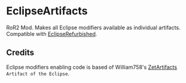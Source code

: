 # EclipseArtifacts
RoR2 Mod. Makes all Eclipse modifiers available as individual artifacts. Compatible with [EclipseRefurbished](https://thunderstore.io/package/Puporongod/EclipseRefurbished/).

## Credits
Eclipse modifiers enabling code is based of William758's [ZetArtifacts](https://thunderstore.io/package/William758/ZetArtifacts/) `Artifact of the Eclipse`.
